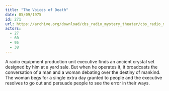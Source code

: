 ```yaml
---
title: "The Voices of Death"
date: 05/09/1975
id: 271
url: https://archive.org/download/cbs_radio_mystery_theater/cbs_radio_mystery_theater-0251-0300.zip/cbs_radio_mystery_theater-0251-0300%2Fcbsrmt_0271_the_voices_of_death.mp3
actors:
  - 27
  - 60
  - 95
  - 38
---
```

A radio equipment production unit executive finds an ancient crystal set designed by him at a yard sale. But when he operates it, it broadcasts the conversation of a man and a woman debating over the destiny of mankind. The woman begs for a single extra day granted to people and the executive resolves to go out and persuade people to see the error in their ways.